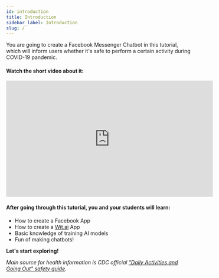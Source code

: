 ```yaml
---
id: introduction
title: Introduction
sidebar_label: Introduction
slug: /
---
```


You are going to create a Facebook Messenger Chatbot in this tutorial, which will inform users whether it's safe to perform a certain activity during COVID-19 pandemic.

#### Watch the short video about it:

<iframe width="560" height="315" src="https://www.youtube.com/embed/TF0dnHiiUzg" frameborder="0" allow="accelerometer; autoplay; clipboard-write; encrypted-media; gyroscope; picture-in-picture" allowfullscreen></iframe>

#### After going through this tutorial, you and your students will learn:

- How to create a Facebook App
- How to create a [Wit.ai](http://wit.ai) App
- Basic knowledge of training AI models
- Fun of making chatbots!

**Let's start exploring!**

_Main source for health information is CDC official ["Daily Activities and Going Out" safety guide](https://www.cdc.gov/coronavirus/2019-ncov/daily-life-coping/going-out.html)._
